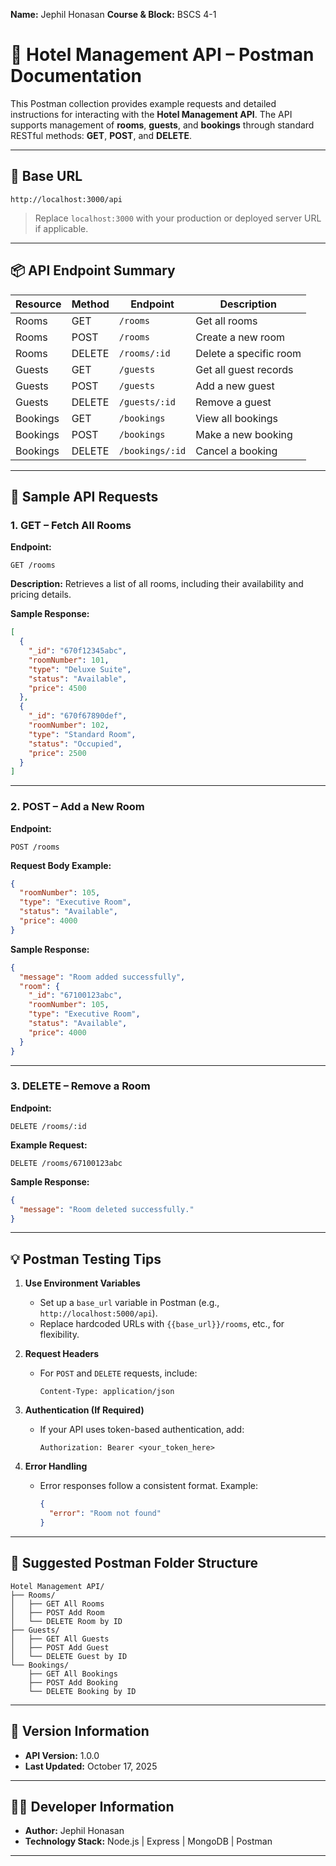 **Name:** Jephil Honasan
**Course & Block:** BSCS 4-1

# 🏨 Hotel Management API – Postman Documentation

This Postman collection provides example requests and detailed instructions for interacting with the **Hotel Management API**.
The API supports management of **rooms**, **guests**, and **bookings** through standard RESTful methods: **GET**, **POST**, and **DELETE**.

---

## 🚀 Base URL

```
http://localhost:3000/api
```

> Replace `localhost:3000` with your production or deployed server URL if applicable.

---

## 📦 API Endpoint Summary

| Resource | Method | Endpoint        | Description            |
| -------- | ------ | --------------- | ---------------------- |
| Rooms    | GET    | `/rooms`        | Get all rooms          |
| Rooms    | POST   | `/rooms`        | Create a new room      |
| Rooms    | DELETE | `/rooms/:id`    | Delete a specific room |
| Guests   | GET    | `/guests`       | Get all guest records  |
| Guests   | POST   | `/guests`       | Add a new guest        |
| Guests   | DELETE | `/guests/:id`   | Remove a guest         |
| Bookings | GET    | `/bookings`     | View all bookings      |
| Bookings | POST   | `/bookings`     | Make a new booking     |
| Bookings | DELETE | `/bookings/:id` | Cancel a booking       |

---

## 🧩 Sample API Requests

### 1. GET – Fetch All Rooms

**Endpoint:**

```
GET /rooms
```

**Description:**
Retrieves a list of all rooms, including their availability and pricing details.

**Sample Response:**

```json
[
  {
    "_id": "670f12345abc",
    "roomNumber": 101,
    "type": "Deluxe Suite",
    "status": "Available",
    "price": 4500
  },
  {
    "_id": "670f67890def",
    "roomNumber": 102,
    "type": "Standard Room",
    "status": "Occupied",
    "price": 2500
  }
]
```

---

### 2. POST – Add a New Room

**Endpoint:**

```
POST /rooms
```

**Request Body Example:**

```json
{
  "roomNumber": 105,
  "type": "Executive Room",
  "status": "Available",
  "price": 4000
}
```

**Sample Response:**

```json
{
  "message": "Room added successfully",
  "room": {
    "_id": "67100123abc",
    "roomNumber": 105,
    "type": "Executive Room",
    "status": "Available",
    "price": 4000
  }
}
```

---

### 3. DELETE – Remove a Room

**Endpoint:**

```
DELETE /rooms/:id
```

**Example Request:**

```
DELETE /rooms/67100123abc
```

**Sample Response:**

```json
{
  "message": "Room deleted successfully."
}
```

---

## 💡 Postman Testing Tips

1. **Use Environment Variables**

   * Set up a `base_url` variable in Postman (e.g., `http://localhost:5000/api`).
   * Replace hardcoded URLs with `{{base_url}}/rooms`, etc., for flexibility.

2. **Request Headers**

   * For `POST` and `DELETE` requests, include:

     ```
     Content-Type: application/json
     ```

3. **Authentication (If Required)**

   * If your API uses token-based authentication, add:

     ```
     Authorization: Bearer <your_token_here>
     ```

4. **Error Handling**

   * Error responses follow a consistent format. Example:

     ```json
     {
       "error": "Room not found"
     }
     ```

---

## 📘 Suggested Postman Folder Structure

```
Hotel Management API/
├── Rooms/
│   ├── GET All Rooms
│   ├── POST Add Room
│   └── DELETE Room by ID
├── Guests/
│   ├── GET All Guests
│   ├── POST Add Guest
│   └── DELETE Guest by ID
└── Bookings/
    ├── GET All Bookings
    ├── POST Add Booking
    └── DELETE Booking by ID
```

---

## 🧾 Version Information

* **API Version:** 1.0.0
* **Last Updated:** October 17, 2025

---

## 👨‍💻 Developer Information

* **Author:** Jephil Honasan
* **Technology Stack:** Node.js | Express | MongoDB | Postman

---

